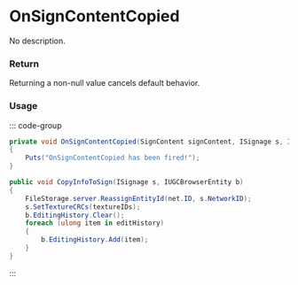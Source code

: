 # OnSignContentCopied
<Badge type="info" text="Structure"/>[<Badge type="danger" text="Carbon Compatible"/>](https://github.com/CarbonCommunity/Carbon)[<Badge type="warning" text="Oxide Compatible"/>](https://github.com/OxideMod/Oxide.Rust)
No description.
### Return
Returning a non-null value cancels default behavior.

### Usage
::: code-group
```csharp [Example]
private void OnSignContentCopied(SignContent signContent, ISignage s, IUGCBrowserEntity b)
{
	Puts("OnSignContentCopied has been fired!");
}
```
```csharp [Source — Assembly-CSharp @ SignContent]
public void CopyInfoToSign(ISignage s, IUGCBrowserEntity b)
{
	FileStorage.server.ReassignEntityId(net.ID, s.NetworkID);
	s.SetTextureCRCs(textureIDs);
	b.EditingHistory.Clear();
	foreach (ulong item in editHistory)
	{
		b.EditingHistory.Add(item);
	}
}

```
:::
